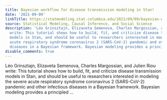 ```yaml
---
title: Bayesian workflow for disease transmission modeling in Stan!
date: '2021-09-09'
linkTitle: https://statmodeling.stat.columbia.edu/2021/09/09/bayesian-workflow-for-disease-transmission-modeling-in-stan/
source: Statistical Modeling, Causal Inference, and Social Science
description: 'Léo Grinsztajn, Elizaveta Semenova, Charles Margossian, and Julien Riou
  write: This tutorial shows how to build, fit, and criticize disease transmission
  models in Stan, and should be useful to researchers interested in modeling the severe
  acute respiratory syndrome coronavirus 2 (SARS-CoV-2) pandemic and other infectious
  diseases in a Bayesian framework. Bayesian modeling provides a principled ...'
disable_comments: true
---
```

Léo Grinsztajn, Elizaveta Semenova, Charles Margossian, and Julien Riou write: This tutorial shows how to build, fit, and criticize disease transmission models in Stan, and should be useful to researchers interested in modeling the severe acute respiratory syndrome coronavirus 2 (SARS-CoV-2) pandemic and other infectious diseases in a Bayesian framework. Bayesian modeling provides a principled ...